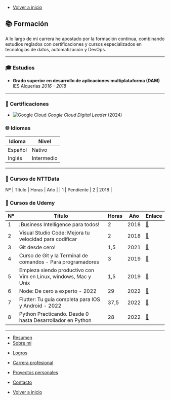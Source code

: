 - [Volver a inicio](/README.md)

## 📚 Formación

A lo largo de mi carrera he apostado por la formación continua, combinando estudios reglados con certificaciones y cursos especializados en tecnologías de datos, automatización y DevOps.

---

### 🎓 Estudios

- **Grado superior en desarrollo de aplicaciones multiplataforma (DAM)**
  IES Alquerias
  *2016 - 2018*

---

### 🏅 Certificaciones

- ![Google Cloud](https://img.shields.io/badge/Google%20Cloud%20Digital%20Leader-Certified-brightgreen?logo=googlecloud)
  *Google Cloud Digital Leader* (2024)

### 🌐 Idiomas

| Idioma  | Nivel      |
| ------- | ---------- |
| Español | Nativo     |
| Inglés  | Intermedio |

---
### 📖 Cursos de NTTData

 Nº  | Título                               | Horas | Año  |
| 1  | Pendiente                            | 2     | 2018 |

### 📖 Cursos de Udemy

| Nº  | Título                                                          | Horas | Año  | Enlace                         |
| --- | --------------------------------------------------------------- | ----- | ---- | ------------------------------ |
| 1   | ¡Business Intelligence para todos!                              | 2     | 2018 | [🔗](https://www.udemy.com/course/business-intelligence-para-todos-o/learn/lecture/30608002?start=0#overview)    |
| 2   | Visual Studio Code: Mejora tu velocidad para codificar          | 2     | 2018 | [🔗](https://www.udemy.com/course/vscode-mejora-tu-velocidad-para-codificar/learn/lecture/13932368?start=0#overview)    |
| 3   | Git desde cero!                                                 | 1,5   | 2021 | [🔗](https://www.udemy.com/course/vscode-mejora-tu-velocidad-para-codificar/learn/lecture/13932374?start=0#overview) |
| 4   | Curso de Git y la Terminal de comandos - Para programadores     | 3     | 2019 | [🔗](https://www.udemy.com/course/curso-de-git-y-la-terminal-de-comandos-para-programadores/learn/lecture/7533102?start=0#overview) |
| 5   | Empieza siendo productivo con Vim en Linux, windows, Mac y Unix | 1,5   | 2019 | [🔗](https://www.udemy.com/course/vim-aumenta-tu-velocidad-de-desarrollo/learn/lecture/15495752?start=0#overview) |
| 6   | Node: De cero a experto - 2022                                  | 29    | 2022 | [🔗](https://www.udemy.com/course/node-de-cero-a-experto/learn/lecture/35111232?start=15#overview) |
| 7   | Flutter: Tu guía completa para IOS y Android - 2022             | 37,5  | 2022 | [🔗](https://www.udemy.com/course/flutter-ios-android-fernando-herrera/learn/lecture/14272980?start=0#overview) |
| 8   | Python Practicando. Desde 0 hasta Desarrollador en Python       | 28    | 2022 | [🔗](https://www.udemy.com/course/aprende-el-lenguaje-de-programacion-python3-practicando/learn/lecture/29252408?start=0#overview) |


---

- [Resumen](summary.md)
- [Sobre mi](about.md)
<!--- - [Formación y cursos](training.md) -->
- [Logros](archivements.md)
- [Carrera profesional](professionalCareer.md)
- [Proyectos personales](personalProjects.md)
- [Contacto](contact.md)

- [Volver a inicio](/README.md)